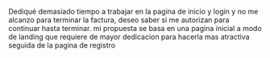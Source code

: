 Dediqué demasiado tiempo a trabajar en la pagina de inicio y login y no me alcanzo para terminar la factura, 
deseo saber si me autorizan para continuar hasta terminar.
mi propuesta se basa en una pagina inicial a modo de landing que requiere de mayor dedicacion para hacerla mas atractiva
seguida de la pagina de registro

